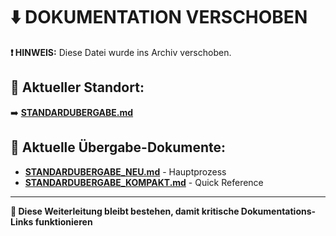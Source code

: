 # ⬇️ DOKUMENTATION VERSCHOBEN

**❗ HINWEIS:** Diese Datei wurde ins Archiv verschoben.

## 📍 Aktueller Standort:
➡️ **[STANDARDUBERGABE.md](./planung/archiv/STANDARDUBERGABE.md)**

## 🎯 Aktuelle Übergabe-Dokumente:
- **[STANDARDUBERGABE_NEU.md](./STANDARDUBERGABE_NEU.md)** - Hauptprozess
- **[STANDARDUBERGABE_KOMPAKT.md](./STANDARDUBERGABE_KOMPAKT.md)** - Quick Reference

---
**🔄 Diese Weiterleitung bleibt bestehen, damit kritische Dokumentations-Links funktionieren**